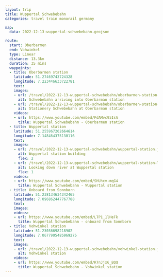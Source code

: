 ```yaml
---
layout: trip
title: Wuppertal Schwebebahn
categories: travel train monorail germany

map:
  data: 2022-12-13-wuppertal-schwebebahn.geojson

route:
  start: Oberbarmen
  end: Vohwinkel
  type: Linear
  distance: 13.3km
  duration: 35 mins
  waypoints:
  - title: Oberbarmen station
    latitude: 51.27469743724328
    longitude: 7.223446633722781
    text:
    images:
    - url: /travel/2022-12-13-wuppertal-schwebebahn/oberbarmen-station-arrival.jpg
      alt: Schwebebahn arriving into Oberbarman station
    - url: /travel/2022-12-13-wuppertal-schwebebahn/oberbarmen-station-arrived.jpg
      alt: Stationery Schwebebahn at Oberbarman station
    videos:
    - url: https://www.youtube.com/embed/PdAMvc95IsA
      title: Wuppertal Schwebebahn - Oberbarmen station
  - title: Wuppertal station
    latitude: 51.255967202664614
    longitude: 7.148464375130116
    text:
    images:
    - url: /travel/2022-12-13-wuppertal-schwebebahn/wuppertal-station.jpg
      alt: Wuppertal station building
      flex: 2
    - url: /travel/2022-12-13-wuppertal-schwebebahn/wuppertal-station-looking-down-river.jpg
      alt: Looking down river at Wuppertal station
      flex: 1
    videos:
    - url: https://www.youtube.com/embed/SHUhcv-mqG4
      title: Wuppertal Schwebebahn - Wuppertal station
  - title: Onboard from Sonnborn
    latitude: 51.238134634342465
    longitude: 7.096862447767788
    text:
    images:
    videos:
    - url: https://www.youtube.com/embed/LTP1_1lHeFk
      title: Wuppertal Schwebebahn - onboard from Sonnborn
  - title: Vohwinkel station
    latitude: 51.23036698218902
    longitude: 7.0677905485969275
    text:
    images:
    - url: /travel/2022-12-13-wuppertal-schwebebahn/vohwinkel-station.jpg
      alt: Vohwinkel station
    videos:
    - url: https://www.youtube.com/embed/R7nJjxG_BQQ
      title: Wuppertal Schwebebahn - Vohwinkel station
---
```


